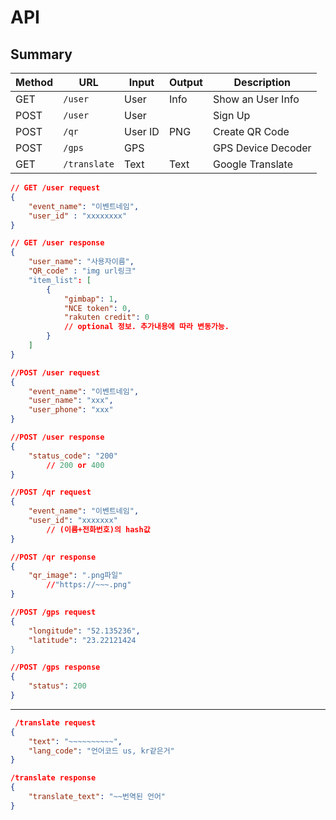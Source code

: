 # API

## Summary

| Method | URL          | Input   | Output | Description        |
| ------ | ------------ | ------- | ------ | ------------------ |
| GET    | `/user`      | User    | Info   | Show an User Info  |
| POST   | `/user`      | User    |        | Sign Up            |
| POST   | `/qr`        | User ID | PNG    | Create QR Code     |
| POST   | `/gps`       | GPS     |        | GPS Device Decoder |
| GET    | `/translate` | Text    | Text   | Google Translate   |





```json
// GET /user request
{
    "event_name": "이벤트네임",
    "user_id" : "xxxxxxxx"
}
```

```json
// GET /user response
{
    "user_name": "사용자이름",
    "QR_code" : "img url링크"
    "item_list": [
    	{
			"gimbap": 1,
    		"NCE token": 0,
    		"rakuten credit": 0
    		// optional 정보. 추가내용에 따라 변동가능.
		}
    ]
}
```



```json
//POST /user request
{
    "event_name": "이벤트네임",
    "user_name": "xxx",
    "user_phone": "xxx"
}
```

```json
//POST /user response
{
    "status_code": "200"
    	// 200 or 400
}
```

```json
//POST /qr request
{
    "event_name": "이벤트네임",
    "user_id": "xxxxxxx"
    	// (이름+전화번호)의 hash값
}
```

```json
//POST /qr response
{
    "qr_image": ".png파일"
     	//"https://~~~.png"
}
```

```json
//POST /gps request
{
    "longitude": "52.135236",
    "latitude": "23.22121424
}
```

```json
//POST /gps response
{
    "status": 200
}
```


-----


```json
 /translate request
{
    "text": "~~~~~~~~~~",
    "lang_code": "언어코드 us, kr같은거"
}
```


```json
/translate response
{
    "translate_text": "~~번역된 언어"
}